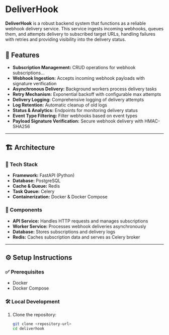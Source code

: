 # DeliverHook

**DeliverHook** is a robust backend system that functions as a reliable webhook delivery service. This service ingests incoming webhooks, queues them, and attempts delivery to subscribed target URLs, handling failures with retries and providing visibility into the delivery status.


## 🚀 Features

- **Subscription Management:** CRUD operations for webhook subscriptions...
- **Webhook Ingestion:** Accepts incoming webhook payloads with signature verification  
- **Asynchronous Delivery:** Background workers process delivery tasks  
- **Retry Mechanism:** Exponential backoff with configurable max attempts  
- **Delivery Logging:** Comprehensive logging of delivery attempts  
- **Log Retention:** Automatic cleanup of old logs  
- **Status & Analytics:** Endpoints for monitoring delivery status  
- **Event Type Filtering:** Filter webhooks based on event types  
- **Payload Signature Verification:** Secure webhook delivery with HMAC-SHA256  

---

## 🏗 Architecture

### 🔧 Tech Stack

- **Framework:** FastAPI (Python)  
- **Database:** PostgreSQL  
- **Cache & Queue:** Redis  
- **Task Queue:** Celery  
- **Containerization:** Docker & Docker Compose  

### 🧩 Components

- **API Service:** Handles HTTP requests and manages subscriptions  
- **Worker Service:** Processes webhook deliveries asynchronously  
- **Database:** Stores subscriptions and delivery logs  
- **Redis:** Caches subscription data and serves as Celery broker  

---

## ⚙️ Setup Instructions

### ✅ Prerequisites

- Docker  
- Docker Compose  

### 🛠 Local Development

1. Clone the repository:
   ```bash
   git clone <repository-url>
   cd deliverhook
